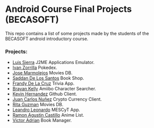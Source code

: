 # Android Course Final Projects (BECASOFT)

This repo contains a list of some projects made by the students of the BECASOFT android introductory course.

### Projects:

- [Luis Sierra](https://github.com/luisalbertosierraalcantara/J2MEGameCenter) J2ME Applications Emulator.
- [Ivan Zorrilla](https://github.com/Zormat/Final_diplomado) Pokedex.
- [Jose Marmolejos](https://github.com/jsmr04/Android_HW4_JAVA/blob/master/README.md) Movies DB.
- [Saddan De Los Santos](https://github.com/sdelosantos/BookShop) Book Shop.
- [Frandy De La Cruz](https://github.com/FrandyDLaCruz/open-trivia-android) Trivia App.
- [Brayan Kelly](https://github.com/BrayanKellyBalbuena/amiibo-character-search) Amiibo Character Searcher.
- [Kevin Hernandez](https://github.com/kevinHernandez05/GitHubAPI) Github Client.
- [Juan Carlos Nuñez](https://github.com/JC1002/CrytoApp) Crypto Currency Client.
- [Rita Guzman](https://github.com/Rita2512/MovieWatchlist) Movies DB.
- [Leandro Leonardo](https://github.com/lleonardo07/ANDROID--DiplomadoMESCyT) MESCyT App.
- [Ramon Agustin Castillo](https://github.com/ramon05/AnimeList) Anime List.
- [Victor Adrian](https://github.com/vitolrosario/BookManagerApp) Book Manager.
